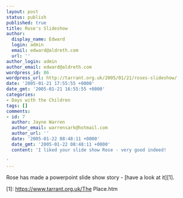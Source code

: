 ```yaml
---
layout: post
status: publish
published: true
title: Rose's Slideshow
author:
  display_name: Edward
  login: admin
  email: edward@aldreth.com
  url: ''
author_login: admin
author_email: edward@aldreth.com
wordpress_id: 86
wordpress_url: http://tarrant.org.uk/2005/01/21/roses-slideshow/
date: '2005-01-21 17:55:55 +0000'
date_gmt: '2005-01-21 16:55:55 +0000'
categories:
- Days with the Children
tags: []
comments:
- id: 7
  author: Jayne Warren
  author_email: warrensark@hotmail.com
  author_url: ''
  date: '2005-01-22 08:48:11 +0000'
  date_gmt: '2005-01-22 08:48:11 +0000'
  content: 'I liked your slide show Rose - very good indeed!

'
---
```


Rose has made a powerpoint slide show story - [have a look at it][1].



[1]: https://www.tarrant.org.uk/The Place.htm
